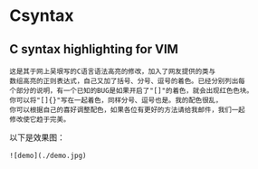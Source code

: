 # Csyntax
## C syntax highlighting for VIM

	这是其于网上吴垠写的C语言语法高亮的修改，加入了网友提供的类与
	数组高亮的正则表达式，自己又加了括号、分号、逗号的着色。已经分别列出每
	个部分的说明，有一个已知的BUG是如果开启了"[]"的着色，就会出现红色色块。
	你可以将"[]{}"写在一起着色，同样分号、逗号也是。我的配色很乱，
	你可以根据自己的喜好调整配色，如果各位有更好的方法请给我邮件，我们一起
	修改使它趋于完美。

以下是效果图：

	![demo](./demo.jpg)

